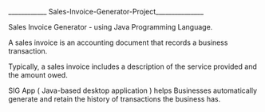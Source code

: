 ____________ Sales-Invoice-Generator-Project_______________

Sales Invoice Generator - using Java Programming Language.

A sales invoice is an accounting document that records a business transaction.

Typically, a sales invoice includes a description of the service provided and the amount owed.

SIG App ( Java-based desktop application ) helps Businesses automatically generate and retain the history of transactions the business has.

